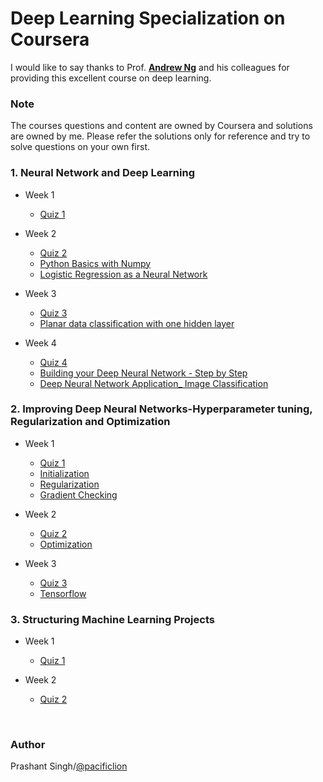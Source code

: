 # Deep Learning Specialization on Coursera

I would like to say thanks to Prof. [**Andrew Ng**](www.andrewng.org) and his colleagues for providing this excellent course on deep learning.  


### Note
The courses questions and content are owned by Coursera and solutions are owned by me. Please refer the solutions only for reference and try to solve questions on your own first.

### 1. Neural Network and Deep Learning
* Week 1
	* [Quiz 1](https://github.com/pacificlion/deep-learning-specialization-coursera/blob/master/neural-networks-deep-learning/Week%201/Quiz-Introduction%20to%20deep%20learning.pdf)
  
* Week 2
	* [Quiz 2](https://github.com/pacificlion/deep-learning-specialization-coursera/blob/master/neural-networks-deep-learning/Week%202/Quiz-Neural%20Network%20Basics.pdf)
	* [Python Basics with Numpy](https://github.com/pacificlion/deep-learning-specialization-coursera/tree/master/neural-networks-deep-learning/Week%202/Python%20Basics%20with%20Numpy)
  * [Logistic Regression as a Neural Network](https://github.com/pacificlion/deep-learning-specialization-coursera/tree/master/neural-networks-deep-learning/Week%202/Logistic%20Regression%20as%20a%20Neural%20Network)

* Week 3
	* [Quiz 3](https://github.com/pacificlion/deep-learning-specialization-coursera/blob/master/neural-networks-deep-learning/Week%203/Quiz-Shallow%20Neural%20Networks.pdf)
	* [Planar data classification with one hidden layer](https://github.com/pacificlion/deep-learning-specialization-coursera/tree/master/neural-networks-deep-learning/Week%203/Planar%20data%20classification%20with%20one%20hidden%20layer)

* Week 4
	* [Quiz 4](https://github.com/pacificlion/deep-learning-specialization-coursera/blob/master/neural-networks-deep-learning/Week%204/Quiz-Key%20concepts%20on%20Deep%20Neural%20Networks.pdf)
	* [Building your Deep Neural Network - Step by Step](https://github.com/pacificlion/deep-learning-specialization-coursera/tree/master/neural-networks-deep-learning/Week%204/Building%20your%20Deep%20Neural%20Network%20-%20Step%20by%20Step)
  * [Deep Neural Network Application_ Image Classification](https://github.com/pacificlion/deep-learning-specialization-coursera/tree/master/neural-networks-deep-learning/Week%204/Deep%20Neural%20Network%20Application_%20Image%20Classification)

### 2. Improving Deep Neural Networks-Hyperparameter tuning, Regularization and Optimization
* Week 1
	* [Quiz 1](https://github.com/pacificlion/deep-learning-specialization-coursera/blob/master/deep-neural-network/Week%205/Quiz-Practical%20aspects%20of%20deep%20learning.pdf)
	* [Initialization](https://github.com/pacificlion/deep-learning-specialization-coursera/tree/master/deep-neural-network/Week%205/Initialization)
	* [Regularization](https://github.com/pacificlion/deep-learning-specialization-coursera/tree/master/deep-neural-network/Week%205/Regularization)
	* [Gradient Checking](https://github.com/pacificlion/deep-learning-specialization-coursera/tree/master/deep-neural-network/Week%205/Gradient%20Checking)

* Week 2
	* [Quiz 2](https://github.com/pacificlion/deep-learning-specialization-coursera/blob/master/deep-neural-network/Week%206/Quiz-Optimization%20algorithms.pdf)
	* [Optimization](https://github.com/pacificlion/deep-learning-specialization-coursera/tree/master/deep-neural-network/Week%206)

* Week 3
	* [Quiz 3](https://github.com/pacificlion/deep-learning-specialization-coursera/blob/master/deep-neural-network/Week%207/Quiz-Hyperparameter%20tuning%2C%20Batch%20Normalization%2C%20Programming%20Frameworks.pdf) 
	* [Tensorflow](https://github.com/pacificlion/deep-learning-specialization-coursera/tree/master/deep-neural-network/Week%207)

### 3. Structuring Machine Learning Projects
* Week 1
	* [Quiz 1](https://github.com/pacificlion/deep-learning-specialization-coursera/blob/master/structuring-machine-learning-projects/Week%208/Quiz-Bird%20recognition%20in%20the%20city%20of%20Peacetopia%20(case%20study).pdf)

* Week 2
	* [Quiz 2](https://github.com/pacificlion/deep-learning-specialization-coursera/blob/master/structuring-machine-learning-projects/Week%209/Quiz-Autonomous%20driving%20(case%20study).pdf)


<br/>


### Author
Prashant Singh/[@pacificlion](https://github.com/pacificlion)
